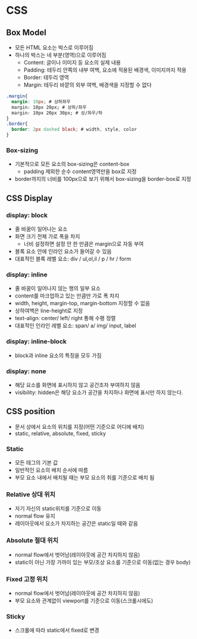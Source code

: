 # CSS

## Box Model
- 모든 HTML 요소는 박스로 이루어짐
- 하나의 박스는 네 부분(영역)으로 이루어짐
  - Content: 글이나 이미지 등 요소의 실제 내용
  - Padding: 테두리 안쪽의 내부 여백, 요소에 적용된 배경색, 이미지까지 적용
  - Border: 테두리 영역
  - Margin: 테두리 바깥의 외부 여백, 배경색을 지정할 수 없다
```css
.margin{
  margin: 10px; # 상하좌우
  margin: 10px 20px; # 상하/좌우
  margin: 10px 20px 30px; # 상/좌우/하
}
.border{
  border: 2px dashed black; # width, style, color
}
```
### Box-sizing
- 기본적으로 모든 요소의 box-sizing은 content-box
  - padding 제외한 순수 content영역만을 box로 지정
- border까지의 너비를 100px으로 보기 위해서 box-sizing을 border-box로 지정


## CSS Display
### display: block
- 줄 바꿈이 일어나는 요소
- 화면 크기 전체 가로 폭을 차지
  - 너비 설정하면 설정 안 한 만큼은 margin으로 자동 부여
- 블록 요소 안에 인라인 요소가 들어갈 수 있음
- 대표적인 블록 레벨 요소: div / ul,ol,il / p / hr / form
### display: inline
- 줄 바꿈이 일어나지 않는 행의 일부 요소
- content를 마크업하고 있는 만큼만 가로 폭 차지
- width, height, margin-top, margin-bottom 지정할 수 없음
- 상하여백은 line-height로 지정
- text-align: center/ left/ right 통해 수평 정렬
- 대표적인 인라인 레벨 요소: span/ a/ img/ input, label
### display: inline-block
- block과 inline 요소의 특징을 모두 가짐
### display: none
- 해당 요소를 화면에 표시하지 않고 공간조차 부여하지 않음
- visibility: hidden은 해당 요소가 공간을 차지하나 화면에 표시만 하지 않는다.

## CSS position
- 문서 상에서 요소의 위치를 지정(어떤 기준으로 어디에 배치)
- static, relative, absolute, fixed, sticky
### Static
- 모든 태그의 기본 값
- 일반적인 요소의 배치 순서에 따름
- 부모 요소 내에서 배치될 때는 부모 요소의 취를 기준으로 배치 됨
### Relative 상대 위치
- 자기 자신의 static위치를 기준으로 이동
- normal flow 유지
- 레이아웃에서 요소가 차지하는 공간은 static일 때와 같음
### Absolute 절대 위치
- normal flow에서 벗어남(레이아웃에 공간 차지하지 않음)
- static이 아닌 가장 가까이 있는 부모/조상 요소를 기준으로 이동(없는 경우 body)
### Fixed 고정 위치
- normal flow에서 벗어남(레이아웃에 공간 차지하지 않음)
- 부모 요소와 관계없이 viewport를 기준으로 이동(스크롤시에도)
### Sticky 
- 스크롤에 따라 static에서 fixed로 변경

